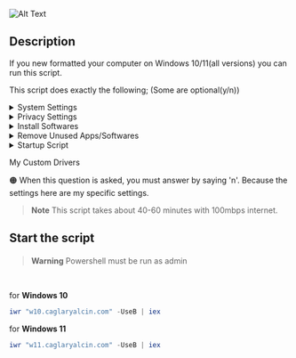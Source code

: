 ![Alt Text](https://github.com/caglaryalcin/caglaryalcin/blob/main/after-format/main.gif)

## Description

If you new formatted your computer on Windows 10/11(all versions) you can run this script.

This script does exactly the following; (Some are optional(y/n))

<details><summary>System Settings</summary>&nbsp;

- It asks if you want Region change to Turkey.  
- It asks if you want change your hostname.
- It asks if you want disable Windows Defender.
- Date format is set to turkey
- Disabling News and Interes on Taskbar
- Default Old Photo Viewer
- Setting Dark Mode for Applications
- Setting Dark Mode for System
- Setting Control Panel View to Large Icons
- Enabling NumLock After Startup
- Disabling Windows Beep Sound
- Disabling IPv6 stack
- Disabling Startup Apps
- Setting Cloud Flare DNS
- Hiding People Icon from Taskbar
- Hiding Taskview Icon from Taskbar
- Hiding MultiTaskview Icon from Taskbar
- Showing Small Icons in Taskbar
- Hiding Taskbar Search
- Removing Chat from Taskbar
- Removing Widgets from Taskbar
- Hiding Recycle Bin Shortcut from Desktop
- Disabling hiberfil.sys
- Disabling Display and Sleep Mode Timeouts
- Disabling Windows Defender
- Get the Old Classic Right-Click Context Menu (for Windows 11)
- Hide Taskbar Start button alignment left (for Windows 11)
- Disabling Updates for Other Microsoft Products
- Disabling Cortana
- Disabling Bing Search in Start Menu
- Disabling SmartScreen Filter
- Disabling Sensors
- Disabling Tailored Experiences
- Disabling Xbox Gamebar
- Disabling Xbox Features
- Disabling Blocking of Downloaded Files
- Setting 'This PC' for File Explorer
- Expanding for File Explorer
- Disabling Nightly Wake-up for Automatic Maintenance
- Disabling Storage Sense
- Unpinning all Start Menu tiles
- Disabling Built-in Adobe Flash in IE and Edge
- Disabling Edge Preload
- Disabling Internet Explorer First Run Wizard
- Disabling Windows Media Player Online Access
- Showing Known File Extensions
- Disabling Action Center (Notification Center)
- Disabling System Restore for System Drive
- Setting Low UAC Level
- Removing Unnecessary Tasks
- Enabling Clearing of Recent Files on Exit
- Disabling Recent Files Lists
- Disabling Search for App in Store for Unknown Extensions
- Hiding 'Recently added' List from the Start Menu
- Stopping and Disabling Unnecessary Services
- Setting Desktop Wallpaper
- Show All Icons on Taskbar
- Copy Files to Documents
- Importing Startup task in Task Scheduler

</details>

<details><summary>Privacy Settings</summary>&nbsp;
  
- Disabling Telemetry
- Blocking Telemetry in Host File
- Disabling Feedback
- Disabling Activity History
- Disabling Website Access to Language List
- Stopping and Disabling Connected User Experiences and Telemetry Service
- Disabling Advertising ID
- Disabling Wi-Fi Sense
- Disabling Application Suggestions
- Disabling UWP Apps Background Access
- Disabling Access to Voice Activation from UWP Apps
- Disabling Access to Notifications from UWP Apps
- Disabling Access to account Info from UWP Apps
- Disabling Access to Contacts from UWP Apps
- Disabling Access to Calendar from UWP Apps
- Disabling Access to Phone Calls from UWP Apps
- Disabling Access to Call History from UWP Apps
- Disabling Access to Email from UWP Apps
- Disabling Access to Tasks from UWP Apps
- Disabling Access to Messaging from UWP Apps
- Disabling Access to Radios from UWP Apps
- Disabling Access to Other Devices from UWP Apps
- Disabling Access to Diagnostic Information from UWP Apps
- Disabling Access to Libraries and File System from UWP Apps
- Disabling UWP Apps Swap File
- Disabling Automatic Maps Updates
- Disabling Windows Update Automatic Restart
- Disabling Windows Update Automatic Downloads

</details>
<details><summary>Install Softwares</summary>&nbsp;
  
It asks if you want to install the following softwares or not.

- Winget for Windows 10
- Mozilla Firefox
- Opera
- Google Chrome
- Libre Wolf
- Brave Browser
- Steam
- Epic Games
- HWMonitor
- Crystal Disk Info
- VMWare Workstation Pro
- VirtualBox
- Signal Desktop
- Softwares for developers(MSVS Community, MSVS Buildtools, WindowsSDK, NodeJS, Python and Git)
- Microsoft Visual Studio Code (with extensions)
- AnyDesk
- Windows Terminal
- Speedtest
- Sublime Text 4
- Github Desktop
- VLC Media Player
- TreeSize Free
- Total Commander
- Rufus
- Wireshark
- PuTTY
- Deluge
- DBeaver
- Cryptomator
- Microsoft Teams
- Powertoys
- DupeGuru
- WinFsp for Cryptomator
- 7-Zip
- Lightshot
- Twinkle-Tray
- K-Lite Codec Pack Mega
- Nvidia GeForce Experience
- Malwarebytes
- Internet Download Manager
- CloudFlare WARP
- Valorant

</details>

<details><summary>Remove Unused Apps/Softwares</summary>&nbsp;
  
- Uninstalling Default Third Party Applications
- Uninstalling Windows Media Player
- Uninstalling Work Folders Client
- Uninstalling Microsoft XPS Document Writer
- Removing Default Fax Printer
- Uninstalling OneDrive
- Removing Microsoft Edge
- Uninstalling Windows Fax and Scan Services
- It asks if you want uninstall Windows OneDrive.
- It asks if you want uninstall Windows Edge.

</details>

<details><summary>Startup Script</summary>&nbsp;
  
This script adds a task named 'startup' to the task scheduler. This task does exactly the following;

- Remove En-US Keyboard
- Adding Turkey Keyboard
- Importing Previously Set Task to Task Scheduler
- Removing Stick Keys
- Removing Toggle Keys
- Remove Unnecessary Tasks(update and such) in Task Scheduler.(It also adds task to delete Unnecessary Tasks on every boot)
- Sync Windows Localtime
- Update apps (browsers, apps, softwares and such..) with WinGet&nbsp;

</details>

My Custom Drivers

🟠 When this question is asked, you must answer by saying 'n'. Because the settings here 
are my specific settings.


> **Note**
> This script takes about 40-60 minutes with 100mbps internet.


## Start the script

####
> **Warning**
> Powershell must be run as admin
<br />

for **Windows 10**
```powershell
iwr "w10.caglaryalcin.com" -UseB | iex
```

for **Windows 11**
```powershell
iwr "w11.caglaryalcin.com" -UseB | iex
```

